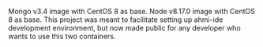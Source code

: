 Mongo v3.4 image with CentOS 8 as base. 
Node v8.17.0 image with CentOS 8 as base. 
This project was meant to facilitate setting up ahmi-ide development environment, but now made public for any developer who wants to use this two containers.
